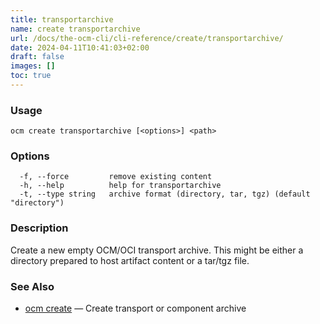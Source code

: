 ```yaml
---
title: transportarchive
name: create transportarchive
url: /docs/the-ocm-cli/cli-reference/create/transportarchive/
date: 2024-04-11T10:41:03+02:00
draft: false
images: []
toc: true
---
```

### Usage

```
ocm create transportarchive [<options>] <path>
```

### Options

```
  -f, --force         remove existing content
  -h, --help          help for transportarchive
  -t, --type string   archive format (directory, tar, tgz) (default "directory")
```

### Description


Create a new empty OCM/OCI transport archive. This might be either a directory prepared
to host artifact content or a tar/tgz file.


### See Also

* [ocm create](/docs/the-ocm-cli/cli-reference/create)	 &mdash; Create transport or component archive

